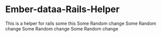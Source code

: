Ember-dataa-Rails-Helper
========================

This is a helper for rails
some this
Some Random change
Some Random change
Some Random change
Some Random change
